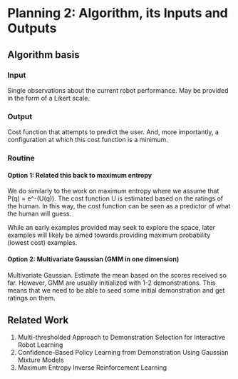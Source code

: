 # Planning 2: Algorithm, its Inputs and Outputs

## Algorithm basis

### Input

Single observations about the current robot performance.
May be provided in the form of a Likert scale.

### Output

Cost function that attempts to predict the user.
And, more importantly, a configuration at which this cost function is a minimum.

### Routine

#### Option 1: Related this back to maximum entropy

We do similarly to the work on maximum entropy where we assume that P(q) = e^-(U(q)).
The cost function U is estimated based on the ratings of the human.
In this way, the cost function can be seen as a predictor of what the human will guess.

While an early examples provided may seek to explore the space, later examples will likely be aimed towards providing maximum probability (lowest cost) examples.

#### Option 2: Multivariate Gaussian (GMM in one dimension)

Multivariate Gaussian.
Estimate the mean based on the scores received so far.
However, GMM are usually initialized with 1-2 demonstrations.
This means that we need to be able to seed some initial demonstration and get ratings on them.

## Related Work

1. Multi-thresholded Approach to Demonstration Selection for Interactive Robot Learning
2. Confidence-Based Policy Learning from Demonstration Using Gaussian Mixture Models
3. Maximum Entropy Inverse Reinforcement Learning
